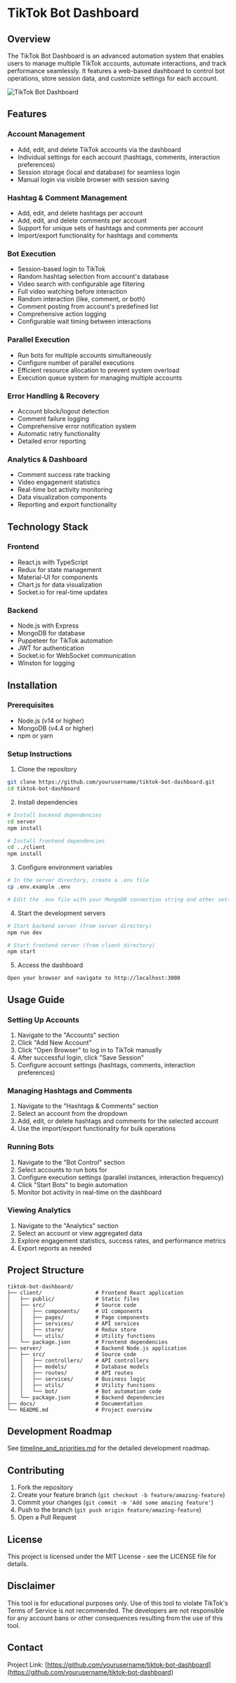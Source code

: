 # TikTok Bot Dashboard

## Overview

The TikTok Bot Dashboard is an advanced automation system that enables users to manage multiple TikTok accounts, automate interactions, and track performance seamlessly. It features a web-based dashboard to control bot operations, store session data, and customize settings for each account.

![TikTok Bot Dashboard](https://placeholder-for-dashboard-screenshot.png)

## Features

### Account Management
- Add, edit, and delete TikTok accounts via the dashboard
- Individual settings for each account (hashtags, comments, interaction preferences)
- Session storage (local and database) for seamless login
- Manual login via visible browser with session saving

### Hashtag & Comment Management
- Add, edit, and delete hashtags per account
- Add, edit, and delete comments per account
- Support for unique sets of hashtags and comments per account
- Import/export functionality for hashtags and comments

### Bot Execution
- Session-based login to TikTok
- Random hashtag selection from account's database
- Video search with configurable age filtering
- Full video watching before interaction
- Random interaction (like, comment, or both)
- Comment posting from account's predefined list
- Comprehensive action logging
- Configurable wait timing between interactions

### Parallel Execution
- Run bots for multiple accounts simultaneously
- Configure number of parallel executions
- Efficient resource allocation to prevent system overload
- Execution queue system for managing multiple accounts

### Error Handling & Recovery
- Account block/logout detection
- Comment failure logging
- Comprehensive error notification system
- Automatic retry functionality
- Detailed error reporting

### Analytics & Dashboard
- Comment success rate tracking
- Video engagement statistics
- Real-time bot activity monitoring
- Data visualization components
- Reporting and export functionality

## Technology Stack

### Frontend
- React.js with TypeScript
- Redux for state management
- Material-UI for components
- Chart.js for data visualization
- Socket.io for real-time updates

### Backend
- Node.js with Express
- MongoDB for database
- Puppeteer for TikTok automation
- JWT for authentication
- Socket.io for WebSocket communication
- Winston for logging

## Installation

### Prerequisites
- Node.js (v14 or higher)
- MongoDB (v4.4 or higher)
- npm or yarn

### Setup Instructions

1. Clone the repository
```bash
git clone https://github.com/yourusername/tiktok-bot-dashboard.git
cd tiktok-bot-dashboard
```

2. Install dependencies
```bash
# Install backend dependencies
cd server
npm install

# Install frontend dependencies
cd ../client
npm install
```

3. Configure environment variables
```bash
# In the server directory, create a .env file
cp .env.example .env

# Edit the .env file with your MongoDB connection string and other settings
```

4. Start the development servers
```bash
# Start backend server (from server directory)
npm run dev

# Start frontend server (from client directory)
npm start
```

5. Access the dashboard
```
Open your browser and navigate to http://localhost:3000
```

## Usage Guide

### Setting Up Accounts
1. Navigate to the "Accounts" section
2. Click "Add New Account"
3. Click "Open Browser" to log in to TikTok manually
4. After successful login, click "Save Session"
5. Configure account settings (hashtags, comments, interaction preferences)

### Managing Hashtags and Comments
1. Navigate to the "Hashtags & Comments" section
2. Select an account from the dropdown
3. Add, edit, or delete hashtags and comments for the selected account
4. Use the import/export functionality for bulk operations

### Running Bots
1. Navigate to the "Bot Control" section
2. Select accounts to run bots for
3. Configure execution settings (parallel instances, interaction frequency)
4. Click "Start Bots" to begin automation
5. Monitor bot activity in real-time on the dashboard

### Viewing Analytics
1. Navigate to the "Analytics" section
2. Select an account or view aggregated data
3. Explore engagement statistics, success rates, and performance metrics
4. Export reports as needed

## Project Structure

```
tiktok-bot-dashboard/
├── client/                 # Frontend React application
│   ├── public/             # Static files
│   ├── src/                # Source code
│   │   ├── components/     # UI components
│   │   ├── pages/          # Page components
│   │   ├── services/       # API services
│   │   ├── store/          # Redux store
│   │   └── utils/          # Utility functions
│   └── package.json        # Frontend dependencies
├── server/                 # Backend Node.js application
│   ├── src/                # Source code
│   │   ├── controllers/    # API controllers
│   │   ├── models/         # Database models
│   │   ├── routes/         # API routes
│   │   ├── services/       # Business logic
│   │   ├── utils/          # Utility functions
│   │   └── bot/            # Bot automation code
│   └── package.json        # Backend dependencies
├── docs/                   # Documentation
└── README.md               # Project overview
```

## Development Roadmap

See [timeline_and_priorities.md](./timeline_and_priorities.md) for the detailed development roadmap.

## Contributing

1. Fork the repository
2. Create your feature branch (`git checkout -b feature/amazing-feature`)
3. Commit your changes (`git commit -m 'Add some amazing feature'`)
4. Push to the branch (`git push origin feature/amazing-feature`)
5. Open a Pull Request

## License

This project is licensed under the MIT License - see the LICENSE file for details.

## Disclaimer

This tool is for educational purposes only. Use of this tool to violate TikTok's Terms of Service is not recommended. The developers are not responsible for any account bans or other consequences resulting from the use of this tool.

## Contact

Project Link: [https://github.com/yourusername/tiktok-bot-dashboard](https://github.com/yourusername/tiktok-bot-dashboard)
